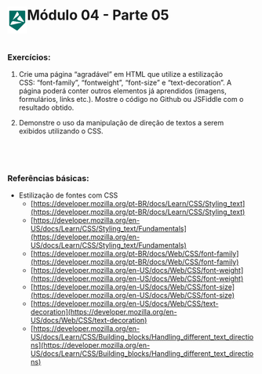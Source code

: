 <div display="flex">
    <img src="../assets/imgs/alpha-logo.png" width="40px" align="left"/>
    <h1>Módulo 04 - Parte 05</h1>
</div>

&nbsp;
### Exercícios:

1. Crie uma página “agradável” em HTML que utilize a estilização CSS: “font-family”, “fontweight”, “font-size” e “text-decoration”.
A página poderá conter outros elementos já aprendidos (imagens, formulários, links etc.).
Mostre o código no Github ou JSFiddle com o resultado obtido.

1. Demonstre o uso da manipulação de direção de textos a serem exibidos utilizando o CSS.


&nbsp;
---

### Referências básicas:

- Estilização de fontes com CSS
    - [https://developer.mozilla.org/pt-BR/docs/Learn/CSS/Styling_text](https://developer.mozilla.org/pt-BR/docs/Learn/CSS/Styling_text)
    - [https://developer.mozilla.org/en-US/docs/Learn/CSS/Styling_text/Fundamentals](https://developer.mozilla.org/en-US/docs/Learn/CSS/Styling_text/Fundamentals)
    - [https://developer.mozilla.org/pt-BR/docs/Web/CSS/font-family](https://developer.mozilla.org/pt-BR/docs/Web/CSS/font-family)
    - [https://developer.mozilla.org/en-US/docs/Web/CSS/font-weight](https://developer.mozilla.org/en-US/docs/Web/CSS/font-weight)
    - [https://developer.mozilla.org/en-US/docs/Web/CSS/font-size](https://developer.mozilla.org/en-US/docs/Web/CSS/font-size)
    - [https://developer.mozilla.org/en-US/docs/Web/CSS/text-decoration](https://developer.mozilla.org/en-US/docs/Web/CSS/text-decoration)
    - [https://developer.mozilla.org/en-US/docs/Learn/CSS/Building_blocks/Handling_different_text_directions](https://developer.mozilla.org/en-US/docs/Learn/CSS/Building_blocks/Handling_different_text_directions)
